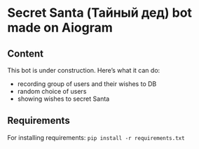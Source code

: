 # Secret Santa (Тайный дед) bot made on Aiogram
## Content
This bot is under construction. Here’s what it can do:
- recording group of users and their wishes to DB
- random choice of users
- showing wishes to secret Santa

## Requirements
For installing requirements: `pip install -r requirements.txt`